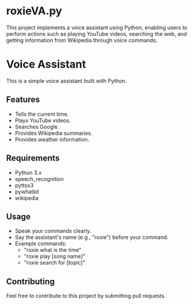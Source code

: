 # roxieVA.py
This project implements a voice assistant using Python, enabling users to perform actions such as playing YouTube videos, searching the web, and getting information from Wikipedia through voice commands.
# Voice Assistant

This is a simple voice assistant built with Python.

## Features

* Tells the current time.
* Plays YouTube videos.
* Searches Google.
* Provides Wikipedia summaries.
* Provides weather information.

## Requirements

* Python 3.x
* speech_recognition
* pyttsx3
* pywhatkit
* wikipedia

## Usage

* Speak your commands clearly.
* Say the assistant's name (e.g., "roxie") before your command.
* Example commands:
    * "roxie what is the time"
    * "roxie play [song name]"
    * "roxie search for [topic]"

## Contributing

Feel free to contribute to this project by submitting pull requests.
